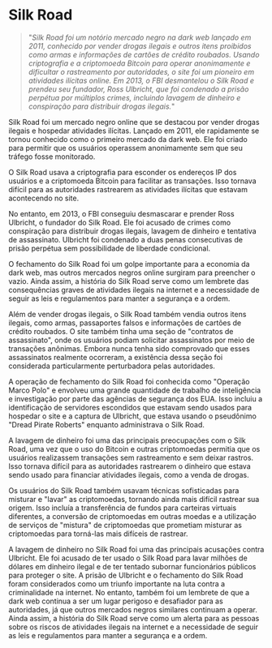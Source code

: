 # Silk Road

>"*Silk Road foi um notório mercado negro na dark web lançado em 2011, conhecido por vender drogas ilegais e outros itens proibidos como armas e informações de cartões de crédito roubados. Usando criptografia e a criptomoeda Bitcoin para operar anonimamente e dificultar o rastreamento por autoridades, o site foi um pioneiro em atividades ilícitas online. Em 2013, o FBI desmantelou o Silk Road e prendeu seu fundador, Ross Ulbricht, que foi condenado a prisão perpétua por múltiplos crimes, incluindo lavagem de dinheiro e conspiração para distribuir drogas ilegais.*"

Silk Road foi um mercado negro online que se destacou por vender drogas ilegais e hospedar atividades ilícitas. Lançado em 2011, ele rapidamente se tornou conhecido como o primeiro mercado da dark web. Ele foi criado para permitir que os usuários operassem anonimamente sem que seu tráfego fosse monitorado.

O Silk Road usava a criptografia para esconder os endereços IP dos usuários e a criptomoeda Bitcoin para facilitar as transações. Isso tornava difícil para as autoridades rastrearem as atividades ilícitas que estavam acontecendo no site.

No entanto, em 2013, o FBI conseguiu desmascarar e prender Ross Ulbricht, o fundador do Silk Road. Ele foi acusado de crimes como conspiração para distribuir drogas ilegais, lavagem de dinheiro e tentativa de assassinato. Ulbricht foi condenado a duas penas consecutivas de prisão perpétua sem possibilidade de liberdade condicional.

O fechamento do Silk Road foi um golpe importante para a economia da dark web, mas outros mercados negros online surgiram para preencher o vazio. Ainda assim, a história do Silk Road serve como um lembrete das consequências graves de atividades ilegais na internet e a necessidade de seguir as leis e regulamentos para manter a segurança e a ordem.

Além de vender drogas ilegais, o Silk Road também vendia outros itens ilegais, como armas, passaportes falsos e informações de cartões de crédito roubados. O site também tinha uma seção de "contratos de assassinato", onde os usuários podiam solicitar assassinatos por meio de transações anônimas. Embora nunca tenha sido comprovado que esses assassinatos realmente ocorreram, a existência dessa seção foi considerada particularmente perturbadora pelas autoridades.

A operação de fechamento do Silk Road foi conhecida como "Operação Marco Polo" e envolveu uma grande quantidade de trabalho de inteligência e investigação por parte das agências de segurança dos EUA. Isso incluiu a identificação de servidores escondidos que estavam sendo usados ​​para hospedar o site e a captura de Ulbricht, que estava usando o pseudônimo "Dread Pirate Roberts" enquanto administrava o Silk Road.

A lavagem de dinheiro foi uma das principais preocupações com o Silk Road, uma vez que o uso do Bitcoin e outras criptomoedas permitia que os usuários realizassem transações sem rastreamento e sem deixar rastros. Isso tornava difícil para as autoridades rastrearem o dinheiro que estava sendo usado para financiar atividades ilegais, como a venda de drogas.

Os usuários do Silk Road também usavam técnicas sofisticadas para misturar e "lavar" as criptomoedas, tornando ainda mais difícil rastrear sua origem. Isso incluía a transferência de fundos para carteiras virtuais diferentes, a conversão de criptomoedas em outras moedas e a utilização de serviços de "mistura" de criptomoedas que prometiam misturar as criptomoedas para torná-las mais difíceis de rastrear.

A lavagem de dinheiro no Silk Road foi uma das principais acusações contra Ulbricht. Ele foi acusado de ter usado o Silk Road para lavar milhões de dólares em dinheiro ilegal e de ter tentado subornar funcionários públicos para proteger o site. A prisão de Ulbricht e o fechamento do Silk Road foram considerados como um triunfo importante na luta contra a criminalidade na internet. No entanto, também foi um lembrete de que a dark web continua a ser um lugar perigoso e desafiador para as autoridades, já que outros mercados negros similares continuam a operar. Ainda assim, a história do Silk Road serve como um alerta para as pessoas sobre os riscos de atividades ilegais na internet e a necessidade de seguir as leis e regulamentos para manter a segurança e a ordem.